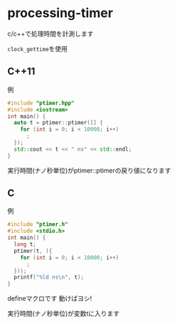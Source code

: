 # processing-timer

c/c++で処理時間を計測します

`clock_gettime`を使用

## C++11

例
```c++
#include "ptimer.hpp"
#include <iostream>
int main() {
  auto t = ptimer::ptimer([] {
    for (int i = 0; i < 10000; i++)
      ;
  });
  std::cout << t << " ns" << std::endl;
}
```
実行時間(ナノ秒単位)がptimer::ptimerの戻り値になります

## C

例
```c
#include "ptimer.h"
#include <stdio.h>
int main() {
  long t;
  ptimer(t, ({
    for (int i = 0; i < 10000; i++)
      ;
  }));
  printf("%ld ns\n", t);
}
```
defineマクロです
動けばヨシ!

実行時間(ナノ秒単位)が変数tに入ります

